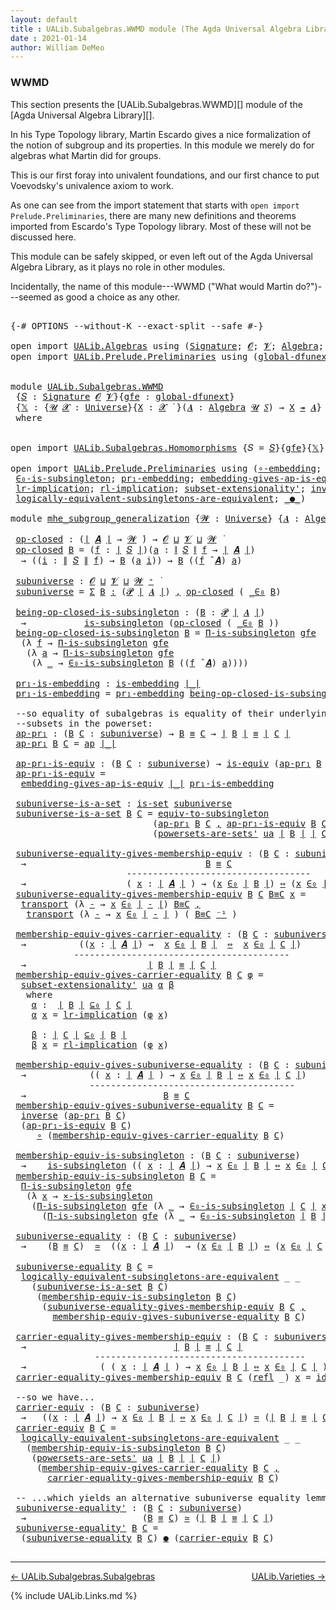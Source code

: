 ```yaml
---
layout: default
title : UALib.Subalgebras.WWMD module (The Agda Universal Algebra Library)
date : 2021-01-14
author: William DeMeo
---
```


### <a id="wwmd">WWMD</a>

This section presents the [UALib.Subalgebras.WWMD][] module of the [Agda Universal Algebra Library][].

In his Type Topology library, Martin Escardo gives a nice formalization of the notion of subgroup and its properties.  In this module we merely do for algebras what Martin did for groups.


This is our first foray into univalent foundations, and our first chance to put Voevodsky's univalence axiom to work.

As one can see from the import statement that starts with `open import Prelude.Preliminaries`, there are many new definitions and theorems imported from Escardo's Type Topology library.  Most of these will not be discussed here.

This module can be safely skipped, or even left out of the Agda Universal Algebra Library, as it plays no role in other modules.

Incidentally, the name of this module---WWMD ("What would Martin do?")---seemed as good a choice as any other.

<pre class="Agda">

<a id="1067" class="Symbol">{-#</a> <a id="1071" class="Keyword">OPTIONS</a> <a id="1079" class="Pragma">--without-K</a> <a id="1091" class="Pragma">--exact-split</a> <a id="1105" class="Pragma">--safe</a> <a id="1112" class="Symbol">#-}</a>

<a id="1117" class="Keyword">open</a> <a id="1122" class="Keyword">import</a> <a id="1129" href="UALib.Algebras.html" class="Module">UALib.Algebras</a> <a id="1144" class="Keyword">using</a> <a id="1150" class="Symbol">(</a><a id="1151" href="UALib.Algebras.Signatures.html#1324" class="Function">Signature</a><a id="1160" class="Symbol">;</a> <a id="1162" href="universes.html#613" class="Generalizable">𝓞</a><a id="1163" class="Symbol">;</a> <a id="1165" href="universes.html#617" class="Generalizable">𝓥</a><a id="1166" class="Symbol">;</a> <a id="1168" href="UALib.Algebras.Algebras.html#811" class="Function">Algebra</a><a id="1175" class="Symbol">;</a> <a id="1177" href="UALib.Algebras.Lifts.html#4364" class="Function Operator">_↠_</a><a id="1180" class="Symbol">)</a>
<a id="1182" class="Keyword">open</a> <a id="1187" class="Keyword">import</a> <a id="1194" href="UALib.Prelude.Preliminaries.html" class="Module">UALib.Prelude.Preliminaries</a> <a id="1222" class="Keyword">using</a> <a id="1228" class="Symbol">(</a><a id="1229" href="MGS-Subsingleton-Theorems.html#3468" class="Function">global-dfunext</a><a id="1243" class="Symbol">;</a> <a id="1245" href="universes.html#551" class="Postulate">Universe</a><a id="1253" class="Symbol">;</a> <a id="1255" href="universes.html#758" class="Function Operator">_̇</a><a id="1257" class="Symbol">)</a>


<a id="1261" class="Keyword">module</a> <a id="1268" href="UALib.Subalgebras.WWMD.html" class="Module">UALib.Subalgebras.WWMD</a>
 <a id="1292" class="Symbol">{</a><a id="1293" href="UALib.Subalgebras.WWMD.html#1293" class="Bound">𝑆</a> <a id="1295" class="Symbol">:</a> <a id="1297" href="UALib.Algebras.Signatures.html#1324" class="Function">Signature</a> <a id="1307" href="universes.html#613" class="Generalizable">𝓞</a> <a id="1309" href="universes.html#617" class="Generalizable">𝓥</a><a id="1310" class="Symbol">}{</a><a id="1312" href="UALib.Subalgebras.WWMD.html#1312" class="Bound">gfe</a> <a id="1316" class="Symbol">:</a> <a id="1318" href="MGS-Subsingleton-Theorems.html#3468" class="Function">global-dfunext</a><a id="1332" class="Symbol">}</a>
 <a id="1335" class="Symbol">{</a><a id="1336" href="UALib.Subalgebras.WWMD.html#1336" class="Bound">𝕏</a> <a id="1338" class="Symbol">:</a> <a id="1340" class="Symbol">{</a><a id="1341" href="UALib.Subalgebras.WWMD.html#1341" class="Bound">𝓤</a> <a id="1343" href="UALib.Subalgebras.WWMD.html#1343" class="Bound">𝓧</a> <a id="1345" class="Symbol">:</a> <a id="1347" href="universes.html#551" class="Postulate">Universe</a><a id="1355" class="Symbol">}{</a><a id="1357" href="UALib.Subalgebras.WWMD.html#1357" class="Bound">X</a> <a id="1359" class="Symbol">:</a> <a id="1361" href="UALib.Subalgebras.WWMD.html#1343" class="Bound">𝓧</a> <a id="1363" href="universes.html#758" class="Function Operator">̇</a> <a id="1365" class="Symbol">}(</a><a id="1367" href="UALib.Subalgebras.WWMD.html#1367" class="Bound">𝑨</a> <a id="1369" class="Symbol">:</a> <a id="1371" href="UALib.Algebras.Algebras.html#811" class="Function">Algebra</a> <a id="1379" href="UALib.Subalgebras.WWMD.html#1341" class="Bound">𝓤</a> <a id="1381" href="UALib.Subalgebras.WWMD.html#1293" class="Bound">𝑆</a><a id="1382" class="Symbol">)</a> <a id="1384" class="Symbol">→</a> <a id="1386" href="UALib.Subalgebras.WWMD.html#1357" class="Bound">X</a> <a id="1388" href="UALib.Algebras.Lifts.html#4364" class="Function Operator">↠</a> <a id="1390" href="UALib.Subalgebras.WWMD.html#1367" class="Bound">𝑨</a><a id="1391" class="Symbol">}</a>
 <a id="1394" class="Keyword">where</a>


<a id="1402" class="Keyword">open</a> <a id="1407" class="Keyword">import</a> <a id="1414" href="UALib.Subalgebras.Homomorphisms.html" class="Module">UALib.Subalgebras.Homomorphisms</a> <a id="1446" class="Symbol">{</a><a id="1447" class="Argument">𝑆</a> <a id="1449" class="Symbol">=</a> <a id="1451" href="UALib.Subalgebras.WWMD.html#1293" class="Bound">𝑆</a><a id="1452" class="Symbol">}{</a><a id="1454" href="UALib.Subalgebras.WWMD.html#1312" class="Bound">gfe</a><a id="1457" class="Symbol">}{</a><a id="1459" href="UALib.Subalgebras.WWMD.html#1336" class="Bound">𝕏</a><a id="1460" class="Symbol">}</a> <a id="1462" class="Keyword">public</a>

<a id="1470" class="Keyword">open</a> <a id="1475" class="Keyword">import</a> <a id="1482" href="UALib.Prelude.Preliminaries.html" class="Module">UALib.Prelude.Preliminaries</a> <a id="1510" class="Keyword">using</a> <a id="1516" class="Symbol">(</a><a id="1517" href="MGS-Embeddings.html#1742" class="Function">∘-embedding</a><a id="1528" class="Symbol">;</a> <a id="1530" href="MGS-Embeddings.html#1623" class="Function">id-is-embedding</a><a id="1545" class="Symbol">;</a> <a id="1547" href="MGS-Subsingleton-Theorems.html#2964" class="Function">Univalence</a><a id="1557" class="Symbol">;</a> <a id="1559" href="MGS-Subsingleton-Theorems.html#393" class="Function">Π-is-subsingleton</a><a id="1576" class="Symbol">;</a>
 <a id="1579" href="UALib.Prelude.Preliminaries.html#6459" class="Function">∈₀-is-subsingleton</a><a id="1597" class="Symbol">;</a> <a id="1599" href="MGS-Embeddings.html#1089" class="Function">pr₁-embedding</a><a id="1612" class="Symbol">;</a> <a id="1614" href="MGS-Embeddings.html#3808" class="Function">embedding-gives-ap-is-equiv</a><a id="1641" class="Symbol">;</a> <a id="1643" href="MGS-Solved-Exercises.html#1652" class="Function">equiv-to-subsingleton</a><a id="1664" class="Symbol">;</a> <a id="1666" href="MGS-Powerset.html#4586" class="Function">powersets-are-sets&#39;</a><a id="1685" class="Symbol">;</a>
 <a id="1688" href="MGS-MLTT.html#7133" class="Function">lr-implication</a><a id="1702" class="Symbol">;</a> <a id="1704" href="MGS-MLTT.html#7214" class="Function">rl-implication</a><a id="1718" class="Symbol">;</a> <a id="1720" href="MGS-Powerset.html#6079" class="Function">subset-extensionality&#39;</a><a id="1742" class="Symbol">;</a> <a id="1744" href="MGS-Equivalences.html#979" class="Function">inverse</a><a id="1751" class="Symbol">;</a> <a id="1753" href="MGS-Solved-Exercises.html#6381" class="Function">×-is-subsingleton</a><a id="1770" class="Symbol">;</a> <a id="1772" href="MGS-Equivalences.html#5035" class="Function Operator">_≃_</a><a id="1775" class="Symbol">;</a>
 <a id="1778" href="MGS-Solved-Exercises.html#5136" class="Function">logically-equivalent-subsingletons-are-equivalent</a><a id="1827" class="Symbol">;</a> <a id="1829" href="MGS-Equivalences.html#6164" class="Function Operator">_●_</a><a id="1832" class="Symbol">)</a>

<a id="1835" class="Keyword">module</a> <a id="mhe_subgroup_generalization"></a><a id="1842" href="UALib.Subalgebras.WWMD.html#1842" class="Module Operator">mhe_subgroup_generalization</a> <a id="1870" class="Symbol">{</a><a id="1871" href="UALib.Subalgebras.WWMD.html#1871" class="Bound">𝓦</a> <a id="1873" class="Symbol">:</a> <a id="1875" href="universes.html#551" class="Postulate">Universe</a><a id="1883" class="Symbol">}</a> <a id="1885" class="Symbol">{</a><a id="1886" href="UALib.Subalgebras.WWMD.html#1886" class="Bound">𝑨</a> <a id="1888" class="Symbol">:</a> <a id="1890" href="UALib.Algebras.Algebras.html#811" class="Function">Algebra</a> <a id="1898" href="UALib.Subalgebras.WWMD.html#1871" class="Bound">𝓦</a> <a id="1900" href="UALib.Subalgebras.WWMD.html#1293" class="Bound">𝑆</a><a id="1901" class="Symbol">}</a> <a id="1903" class="Symbol">(</a><a id="1904" href="UALib.Subalgebras.WWMD.html#1904" class="Bound">ua</a> <a id="1907" class="Symbol">:</a> <a id="1909" href="MGS-Subsingleton-Theorems.html#2964" class="Function">Univalence</a><a id="1919" class="Symbol">)</a> <a id="1921" class="Keyword">where</a>

 <a id="mhe_subgroup_generalization.op-closed"></a><a id="1929" href="UALib.Subalgebras.WWMD.html#1929" class="Function">op-closed</a> <a id="1939" class="Symbol">:</a> <a id="1941" class="Symbol">(</a><a id="1942" href="UALib.Prelude.Preliminaries.html#10288" class="Function Operator">∣</a> <a id="1944" href="UALib.Subalgebras.WWMD.html#1886" class="Bound">𝑨</a> <a id="1946" href="UALib.Prelude.Preliminaries.html#10288" class="Function Operator">∣</a> <a id="1948" class="Symbol">→</a> <a id="1950" href="UALib.Subalgebras.WWMD.html#1871" class="Bound">𝓦</a> <a id="1952" href="universes.html#758" class="Function Operator">̇</a><a id="1953" class="Symbol">)</a> <a id="1955" class="Symbol">→</a> <a id="1957" href="UALib.Subalgebras.WWMD.html#1307" class="Bound">𝓞</a> <a id="1959" href="Agda.Primitive.html#636" class="Function Operator">⊔</a> <a id="1961" href="UALib.Subalgebras.WWMD.html#1309" class="Bound">𝓥</a> <a id="1963" href="Agda.Primitive.html#636" class="Function Operator">⊔</a> <a id="1965" href="UALib.Subalgebras.WWMD.html#1871" class="Bound">𝓦</a> <a id="1967" href="universes.html#758" class="Function Operator">̇</a>
 <a id="1970" href="UALib.Subalgebras.WWMD.html#1929" class="Function">op-closed</a> <a id="1980" href="UALib.Subalgebras.WWMD.html#1980" class="Bound">B</a> <a id="1982" class="Symbol">=</a> <a id="1984" class="Symbol">(</a><a id="1985" href="UALib.Subalgebras.WWMD.html#1985" class="Bound">f</a> <a id="1987" class="Symbol">:</a> <a id="1989" href="UALib.Prelude.Preliminaries.html#10288" class="Function Operator">∣</a> <a id="1991" href="UALib.Subalgebras.WWMD.html#1293" class="Bound">𝑆</a> <a id="1993" href="UALib.Prelude.Preliminaries.html#10288" class="Function Operator">∣</a><a id="1994" class="Symbol">)(</a><a id="1996" href="UALib.Subalgebras.WWMD.html#1996" class="Bound">a</a> <a id="1998" class="Symbol">:</a> <a id="2000" href="UALib.Prelude.Preliminaries.html#10366" class="Function Operator">∥</a> <a id="2002" href="UALib.Subalgebras.WWMD.html#1293" class="Bound">𝑆</a> <a id="2004" href="UALib.Prelude.Preliminaries.html#10366" class="Function Operator">∥</a> <a id="2006" href="UALib.Subalgebras.WWMD.html#1985" class="Bound">f</a> <a id="2008" class="Symbol">→</a> <a id="2010" href="UALib.Prelude.Preliminaries.html#10288" class="Function Operator">∣</a> <a id="2012" href="UALib.Subalgebras.WWMD.html#1886" class="Bound">𝑨</a> <a id="2014" href="UALib.Prelude.Preliminaries.html#10288" class="Function Operator">∣</a><a id="2015" class="Symbol">)</a>
  <a id="2019" class="Symbol">→</a> <a id="2021" class="Symbol">((</a><a id="2023" href="UALib.Subalgebras.WWMD.html#2023" class="Bound">i</a> <a id="2025" class="Symbol">:</a> <a id="2027" href="UALib.Prelude.Preliminaries.html#10366" class="Function Operator">∥</a> <a id="2029" href="UALib.Subalgebras.WWMD.html#1293" class="Bound">𝑆</a> <a id="2031" href="UALib.Prelude.Preliminaries.html#10366" class="Function Operator">∥</a> <a id="2033" href="UALib.Subalgebras.WWMD.html#1985" class="Bound">f</a><a id="2034" class="Symbol">)</a> <a id="2036" class="Symbol">→</a> <a id="2038" href="UALib.Subalgebras.WWMD.html#1980" class="Bound">B</a> <a id="2040" class="Symbol">(</a><a id="2041" href="UALib.Subalgebras.WWMD.html#1996" class="Bound">a</a> <a id="2043" href="UALib.Subalgebras.WWMD.html#2023" class="Bound">i</a><a id="2044" class="Symbol">))</a> <a id="2047" class="Symbol">→</a> <a id="2049" href="UALib.Subalgebras.WWMD.html#1980" class="Bound">B</a> <a id="2051" class="Symbol">((</a><a id="2053" href="UALib.Subalgebras.WWMD.html#1985" class="Bound">f</a> <a id="2055" href="UALib.Algebras.Algebras.html#3426" class="Function Operator">̂</a> <a id="2057" href="UALib.Subalgebras.WWMD.html#1886" class="Bound">𝑨</a><a id="2058" class="Symbol">)</a> <a id="2060" href="UALib.Subalgebras.WWMD.html#1996" class="Bound">a</a><a id="2061" class="Symbol">)</a>

 <a id="mhe_subgroup_generalization.subuniverse"></a><a id="2065" href="UALib.Subalgebras.WWMD.html#2065" class="Function">subuniverse</a> <a id="2077" class="Symbol">:</a> <a id="2079" href="UALib.Subalgebras.WWMD.html#1307" class="Bound">𝓞</a> <a id="2081" href="Agda.Primitive.html#636" class="Function Operator">⊔</a> <a id="2083" href="UALib.Subalgebras.WWMD.html#1309" class="Bound">𝓥</a> <a id="2085" href="Agda.Primitive.html#636" class="Function Operator">⊔</a> <a id="2087" href="UALib.Subalgebras.WWMD.html#1871" class="Bound">𝓦</a> <a id="2089" href="universes.html#527" class="Function Operator">⁺</a> <a id="2091" href="universes.html#758" class="Function Operator">̇</a>
 <a id="2094" href="UALib.Subalgebras.WWMD.html#2065" class="Function">subuniverse</a> <a id="2106" class="Symbol">=</a> <a id="2108" href="MGS-MLTT.html#3074" class="Function">Σ</a> <a id="2110" href="UALib.Subalgebras.WWMD.html#2110" class="Bound">B</a> <a id="2112" href="MGS-MLTT.html#3074" class="Function">꞉</a> <a id="2114" class="Symbol">(</a><a id="2115" href="MGS-Powerset.html#4551" class="Function">𝓟</a> <a id="2117" href="UALib.Prelude.Preliminaries.html#10288" class="Function Operator">∣</a> <a id="2119" href="UALib.Subalgebras.WWMD.html#1886" class="Bound">𝑨</a> <a id="2121" href="UALib.Prelude.Preliminaries.html#10288" class="Function Operator">∣</a><a id="2122" class="Symbol">)</a> <a id="2124" href="MGS-MLTT.html#3074" class="Function">,</a> <a id="2126" href="UALib.Subalgebras.WWMD.html#1929" class="Function">op-closed</a> <a id="2136" class="Symbol">(</a> <a id="2138" href="UALib.Prelude.Preliminaries.html#6419" class="Function Operator">_∈₀</a> <a id="2142" href="UALib.Subalgebras.WWMD.html#2110" class="Bound">B</a><a id="2143" class="Symbol">)</a>

 <a id="mhe_subgroup_generalization.being-op-closed-is-subsingleton"></a><a id="2147" href="UALib.Subalgebras.WWMD.html#2147" class="Function">being-op-closed-is-subsingleton</a> <a id="2179" class="Symbol">:</a> <a id="2181" class="Symbol">(</a><a id="2182" href="UALib.Subalgebras.WWMD.html#2182" class="Bound">B</a> <a id="2184" class="Symbol">:</a> <a id="2186" href="MGS-Powerset.html#4551" class="Function">𝓟</a> <a id="2188" href="UALib.Prelude.Preliminaries.html#10288" class="Function Operator">∣</a> <a id="2190" href="UALib.Subalgebras.WWMD.html#1886" class="Bound">𝑨</a> <a id="2192" href="UALib.Prelude.Preliminaries.html#10288" class="Function Operator">∣</a><a id="2193" class="Symbol">)</a>
  <a id="2197" class="Symbol">→</a>           <a id="2209" href="MGS-Basic-UF.html#743" class="Function">is-subsingleton</a> <a id="2225" class="Symbol">(</a><a id="2226" href="UALib.Subalgebras.WWMD.html#1929" class="Function">op-closed</a> <a id="2236" class="Symbol">(</a> <a id="2238" href="UALib.Prelude.Preliminaries.html#6419" class="Function Operator">_∈₀</a> <a id="2242" href="UALib.Subalgebras.WWMD.html#2182" class="Bound">B</a> <a id="2244" class="Symbol">))</a>
 <a id="2248" href="UALib.Subalgebras.WWMD.html#2147" class="Function">being-op-closed-is-subsingleton</a> <a id="2280" href="UALib.Subalgebras.WWMD.html#2280" class="Bound">B</a> <a id="2282" class="Symbol">=</a> <a id="2284" href="MGS-Subsingleton-Theorems.html#393" class="Function">Π-is-subsingleton</a> <a id="2302" href="UALib.Subalgebras.WWMD.html#1312" class="Bound">gfe</a>
  <a id="2308" class="Symbol">(λ</a> <a id="2311" href="UALib.Subalgebras.WWMD.html#2311" class="Bound">f</a> <a id="2313" class="Symbol">→</a> <a id="2315" href="MGS-Subsingleton-Theorems.html#393" class="Function">Π-is-subsingleton</a> <a id="2333" href="UALib.Subalgebras.WWMD.html#1312" class="Bound">gfe</a>
   <a id="2340" class="Symbol">(λ</a> <a id="2343" href="UALib.Subalgebras.WWMD.html#2343" class="Bound">a</a> <a id="2345" class="Symbol">→</a> <a id="2347" href="MGS-Subsingleton-Theorems.html#393" class="Function">Π-is-subsingleton</a> <a id="2365" href="UALib.Subalgebras.WWMD.html#1312" class="Bound">gfe</a>
    <a id="2373" class="Symbol">(λ</a> <a id="2376" href="UALib.Subalgebras.WWMD.html#2376" class="Bound">_</a> <a id="2378" class="Symbol">→</a> <a id="2380" href="UALib.Prelude.Preliminaries.html#6459" class="Function">∈₀-is-subsingleton</a> <a id="2399" href="UALib.Subalgebras.WWMD.html#2280" class="Bound">B</a> <a id="2401" class="Symbol">((</a><a id="2403" href="UALib.Subalgebras.WWMD.html#2311" class="Bound">f</a> <a id="2405" href="UALib.Algebras.Algebras.html#3426" class="Function Operator">̂</a> <a id="2407" href="UALib.Subalgebras.WWMD.html#1886" class="Bound">𝑨</a><a id="2408" class="Symbol">)</a> <a id="2410" href="UALib.Subalgebras.WWMD.html#2343" class="Bound">a</a><a id="2411" class="Symbol">))))</a>

 <a id="mhe_subgroup_generalization.pr₁-is-embedding"></a><a id="2418" href="UALib.Subalgebras.WWMD.html#2418" class="Function">pr₁-is-embedding</a> <a id="2435" class="Symbol">:</a> <a id="2437" href="MGS-Embeddings.html#384" class="Function">is-embedding</a> <a id="2450" href="UALib.Prelude.Preliminaries.html#10288" class="Function Operator">∣_∣</a>
 <a id="2455" href="UALib.Subalgebras.WWMD.html#2418" class="Function">pr₁-is-embedding</a> <a id="2472" class="Symbol">=</a> <a id="2474" href="MGS-Embeddings.html#1089" class="Function">pr₁-embedding</a> <a id="2488" href="UALib.Subalgebras.WWMD.html#2147" class="Function">being-op-closed-is-subsingleton</a>

 <a id="2522" class="Comment">--so equality of subalgebras is equality of their underlying</a>
 <a id="2584" class="Comment">--subsets in the powerset:</a>
 <a id="mhe_subgroup_generalization.ap-pr₁"></a><a id="2612" href="UALib.Subalgebras.WWMD.html#2612" class="Function">ap-pr₁</a> <a id="2619" class="Symbol">:</a> <a id="2621" class="Symbol">(</a><a id="2622" href="UALib.Subalgebras.WWMD.html#2622" class="Bound">B</a> <a id="2624" href="UALib.Subalgebras.WWMD.html#2624" class="Bound">C</a> <a id="2626" class="Symbol">:</a> <a id="2628" href="UALib.Subalgebras.WWMD.html#2065" class="Function">subuniverse</a><a id="2639" class="Symbol">)</a> <a id="2641" class="Symbol">→</a> <a id="2643" href="UALib.Subalgebras.WWMD.html#2622" class="Bound">B</a> <a id="2645" href="UALib.Prelude.Preliminaries.html#5705" class="Datatype Operator">≡</a> <a id="2647" href="UALib.Subalgebras.WWMD.html#2624" class="Bound">C</a> <a id="2649" class="Symbol">→</a> <a id="2651" href="UALib.Prelude.Preliminaries.html#10288" class="Function Operator">∣</a> <a id="2653" href="UALib.Subalgebras.WWMD.html#2622" class="Bound">B</a> <a id="2655" href="UALib.Prelude.Preliminaries.html#10288" class="Function Operator">∣</a> <a id="2657" href="UALib.Prelude.Preliminaries.html#5705" class="Datatype Operator">≡</a> <a id="2659" href="UALib.Prelude.Preliminaries.html#10288" class="Function Operator">∣</a> <a id="2661" href="UALib.Subalgebras.WWMD.html#2624" class="Bound">C</a> <a id="2663" href="UALib.Prelude.Preliminaries.html#10288" class="Function Operator">∣</a>
 <a id="2666" href="UALib.Subalgebras.WWMD.html#2612" class="Function">ap-pr₁</a> <a id="2673" href="UALib.Subalgebras.WWMD.html#2673" class="Bound">B</a> <a id="2675" href="UALib.Subalgebras.WWMD.html#2675" class="Bound">C</a> <a id="2677" class="Symbol">=</a> <a id="2679" href="MGS-MLTT.html#6613" class="Function">ap</a> <a id="2682" href="UALib.Prelude.Preliminaries.html#10288" class="Function Operator">∣_∣</a>

 <a id="mhe_subgroup_generalization.ap-pr₁-is-equiv"></a><a id="2688" href="UALib.Subalgebras.WWMD.html#2688" class="Function">ap-pr₁-is-equiv</a> <a id="2704" class="Symbol">:</a> <a id="2706" class="Symbol">(</a><a id="2707" href="UALib.Subalgebras.WWMD.html#2707" class="Bound">B</a> <a id="2709" href="UALib.Subalgebras.WWMD.html#2709" class="Bound">C</a> <a id="2711" class="Symbol">:</a> <a id="2713" href="UALib.Subalgebras.WWMD.html#2065" class="Function">subuniverse</a><a id="2724" class="Symbol">)</a> <a id="2726" class="Symbol">→</a> <a id="2728" href="MGS-Equivalences.html#868" class="Function">is-equiv</a> <a id="2737" class="Symbol">(</a><a id="2738" href="UALib.Subalgebras.WWMD.html#2612" class="Function">ap-pr₁</a> <a id="2745" href="UALib.Subalgebras.WWMD.html#2707" class="Bound">B</a> <a id="2747" href="UALib.Subalgebras.WWMD.html#2709" class="Bound">C</a><a id="2748" class="Symbol">)</a>
 <a id="2751" href="UALib.Subalgebras.WWMD.html#2688" class="Function">ap-pr₁-is-equiv</a> <a id="2767" class="Symbol">=</a>
  <a id="2771" href="MGS-Embeddings.html#3808" class="Function">embedding-gives-ap-is-equiv</a> <a id="2799" href="UALib.Prelude.Preliminaries.html#10288" class="Function Operator">∣_∣</a> <a id="2803" href="UALib.Subalgebras.WWMD.html#2418" class="Function">pr₁-is-embedding</a>

 <a id="mhe_subgroup_generalization.subuniverse-is-a-set"></a><a id="2822" href="UALib.Subalgebras.WWMD.html#2822" class="Function">subuniverse-is-a-set</a> <a id="2843" class="Symbol">:</a> <a id="2845" href="MGS-Basic-UF.html#1929" class="Function">is-set</a> <a id="2852" href="UALib.Subalgebras.WWMD.html#2065" class="Function">subuniverse</a>
 <a id="2865" href="UALib.Subalgebras.WWMD.html#2822" class="Function">subuniverse-is-a-set</a> <a id="2886" href="UALib.Subalgebras.WWMD.html#2886" class="Bound">B</a> <a id="2888" href="UALib.Subalgebras.WWMD.html#2888" class="Bound">C</a> <a id="2890" class="Symbol">=</a> <a id="2892" href="MGS-Solved-Exercises.html#1652" class="Function">equiv-to-subsingleton</a>
                           <a id="2941" class="Symbol">(</a><a id="2942" href="UALib.Subalgebras.WWMD.html#2612" class="Function">ap-pr₁</a> <a id="2949" href="UALib.Subalgebras.WWMD.html#2886" class="Bound">B</a> <a id="2951" href="UALib.Subalgebras.WWMD.html#2888" class="Bound">C</a> <a id="2953" href="UALib.Prelude.Preliminaries.html#5814" class="InductiveConstructor Operator">,</a> <a id="2955" href="UALib.Subalgebras.WWMD.html#2688" class="Function">ap-pr₁-is-equiv</a> <a id="2971" href="UALib.Subalgebras.WWMD.html#2886" class="Bound">B</a> <a id="2973" href="UALib.Subalgebras.WWMD.html#2888" class="Bound">C</a><a id="2974" class="Symbol">)</a>
                           <a id="3003" class="Symbol">(</a><a id="3004" href="MGS-Powerset.html#4586" class="Function">powersets-are-sets&#39;</a> <a id="3024" href="UALib.Subalgebras.WWMD.html#1904" class="Bound">ua</a> <a id="3027" href="UALib.Prelude.Preliminaries.html#10288" class="Function Operator">∣</a> <a id="3029" href="UALib.Subalgebras.WWMD.html#2886" class="Bound">B</a> <a id="3031" href="UALib.Prelude.Preliminaries.html#10288" class="Function Operator">∣</a> <a id="3033" href="UALib.Prelude.Preliminaries.html#10288" class="Function Operator">∣</a> <a id="3035" href="UALib.Subalgebras.WWMD.html#2888" class="Bound">C</a> <a id="3037" href="UALib.Prelude.Preliminaries.html#10288" class="Function Operator">∣</a><a id="3038" class="Symbol">)</a>

 <a id="mhe_subgroup_generalization.subuniverse-equality-gives-membership-equiv"></a><a id="3042" href="UALib.Subalgebras.WWMD.html#3042" class="Function">subuniverse-equality-gives-membership-equiv</a> <a id="3086" class="Symbol">:</a> <a id="3088" class="Symbol">(</a><a id="3089" href="UALib.Subalgebras.WWMD.html#3089" class="Bound">B</a> <a id="3091" href="UALib.Subalgebras.WWMD.html#3091" class="Bound">C</a> <a id="3093" class="Symbol">:</a> <a id="3095" href="UALib.Subalgebras.WWMD.html#2065" class="Function">subuniverse</a><a id="3106" class="Symbol">)</a>
  <a id="3110" class="Symbol">→</a>                                  <a id="3145" href="UALib.Subalgebras.WWMD.html#3089" class="Bound">B</a> <a id="3147" href="UALib.Prelude.Preliminaries.html#5705" class="Datatype Operator">≡</a> <a id="3149" href="UALib.Subalgebras.WWMD.html#3091" class="Bound">C</a>
                      <a id="3173" class="Comment">-----------------------------------</a>
  <a id="3211" class="Symbol">→</a>                   <a id="3231" class="Symbol">(</a> <a id="3233" href="UALib.Subalgebras.WWMD.html#3233" class="Bound">x</a> <a id="3235" class="Symbol">:</a> <a id="3237" href="UALib.Prelude.Preliminaries.html#10288" class="Function Operator">∣</a> <a id="3239" href="UALib.Subalgebras.WWMD.html#1886" class="Bound">𝑨</a> <a id="3241" href="UALib.Prelude.Preliminaries.html#10288" class="Function Operator">∣</a> <a id="3243" class="Symbol">)</a> <a id="3245" class="Symbol">→</a> <a id="3247" class="Symbol">(</a><a id="3248" href="UALib.Subalgebras.WWMD.html#3233" class="Bound">x</a> <a id="3250" href="UALib.Prelude.Preliminaries.html#6419" class="Function Operator">∈₀</a> <a id="3253" href="UALib.Prelude.Preliminaries.html#10288" class="Function Operator">∣</a> <a id="3255" href="UALib.Subalgebras.WWMD.html#3089" class="Bound">B</a> <a id="3257" href="UALib.Prelude.Preliminaries.html#10288" class="Function Operator">∣</a><a id="3258" class="Symbol">)</a> <a id="3260" href="MGS-MLTT.html#7080" class="Function Operator">⇔</a> <a id="3262" class="Symbol">(</a><a id="3263" href="UALib.Subalgebras.WWMD.html#3233" class="Bound">x</a> <a id="3265" href="UALib.Prelude.Preliminaries.html#6419" class="Function Operator">∈₀</a> <a id="3268" href="UALib.Prelude.Preliminaries.html#10288" class="Function Operator">∣</a> <a id="3270" href="UALib.Subalgebras.WWMD.html#3091" class="Bound">C</a> <a id="3272" href="UALib.Prelude.Preliminaries.html#10288" class="Function Operator">∣</a><a id="3273" class="Symbol">)</a>
 <a id="3276" href="UALib.Subalgebras.WWMD.html#3042" class="Function">subuniverse-equality-gives-membership-equiv</a> <a id="3320" href="UALib.Subalgebras.WWMD.html#3320" class="Bound">B</a> <a id="3322" href="UALib.Subalgebras.WWMD.html#3322" class="Bound">C</a> <a id="3324" href="UALib.Subalgebras.WWMD.html#3324" class="Bound">B≡C</a> <a id="3328" href="UALib.Subalgebras.WWMD.html#3328" class="Bound">x</a> <a id="3330" class="Symbol">=</a>
  <a id="3334" href="MGS-MLTT.html#4946" class="Function">transport</a> <a id="3344" class="Symbol">(λ</a> <a id="3347" href="UALib.Subalgebras.WWMD.html#3347" class="Bound">-</a> <a id="3349" class="Symbol">→</a> <a id="3351" href="UALib.Subalgebras.WWMD.html#3328" class="Bound">x</a> <a id="3353" href="UALib.Prelude.Preliminaries.html#6419" class="Function Operator">∈₀</a> <a id="3356" href="UALib.Prelude.Preliminaries.html#10288" class="Function Operator">∣</a> <a id="3358" href="UALib.Subalgebras.WWMD.html#3347" class="Bound">-</a> <a id="3360" href="UALib.Prelude.Preliminaries.html#10288" class="Function Operator">∣</a><a id="3361" class="Symbol">)</a> <a id="3363" href="UALib.Subalgebras.WWMD.html#3324" class="Bound">B≡C</a> <a id="3367" href="UALib.Prelude.Preliminaries.html#5814" class="InductiveConstructor Operator">,</a>
   <a id="3372" href="MGS-MLTT.html#4946" class="Function">transport</a> <a id="3382" class="Symbol">(λ</a> <a id="3385" href="UALib.Subalgebras.WWMD.html#3385" class="Bound">-</a> <a id="3387" class="Symbol">→</a> <a id="3389" href="UALib.Subalgebras.WWMD.html#3328" class="Bound">x</a> <a id="3391" href="UALib.Prelude.Preliminaries.html#6419" class="Function Operator">∈₀</a> <a id="3394" href="UALib.Prelude.Preliminaries.html#10288" class="Function Operator">∣</a> <a id="3396" href="UALib.Subalgebras.WWMD.html#3385" class="Bound">-</a> <a id="3398" href="UALib.Prelude.Preliminaries.html#10288" class="Function Operator">∣</a> <a id="3400" class="Symbol">)</a> <a id="3402" class="Symbol">(</a> <a id="3404" href="UALib.Subalgebras.WWMD.html#3324" class="Bound">B≡C</a> <a id="3408" href="MGS-MLTT.html#6125" class="Function Operator">⁻¹</a> <a id="3411" class="Symbol">)</a>

 <a id="mhe_subgroup_generalization.membership-equiv-gives-carrier-equality"></a><a id="3415" href="UALib.Subalgebras.WWMD.html#3415" class="Function">membership-equiv-gives-carrier-equality</a> <a id="3455" class="Symbol">:</a> <a id="3457" class="Symbol">(</a><a id="3458" href="UALib.Subalgebras.WWMD.html#3458" class="Bound">B</a> <a id="3460" href="UALib.Subalgebras.WWMD.html#3460" class="Bound">C</a> <a id="3462" class="Symbol">:</a> <a id="3464" href="UALib.Subalgebras.WWMD.html#2065" class="Function">subuniverse</a><a id="3475" class="Symbol">)</a>
  <a id="3479" class="Symbol">→</a>          <a id="3490" class="Symbol">((</a><a id="3492" href="UALib.Subalgebras.WWMD.html#3492" class="Bound">x</a> <a id="3494" class="Symbol">:</a> <a id="3496" href="UALib.Prelude.Preliminaries.html#10288" class="Function Operator">∣</a> <a id="3498" href="UALib.Subalgebras.WWMD.html#1886" class="Bound">𝑨</a> <a id="3500" href="UALib.Prelude.Preliminaries.html#10288" class="Function Operator">∣</a><a id="3501" class="Symbol">)</a> <a id="3503" class="Symbol">→</a>  <a id="3506" href="UALib.Subalgebras.WWMD.html#3492" class="Bound">x</a> <a id="3508" href="UALib.Prelude.Preliminaries.html#6419" class="Function Operator">∈₀</a> <a id="3511" href="UALib.Prelude.Preliminaries.html#10288" class="Function Operator">∣</a> <a id="3513" href="UALib.Subalgebras.WWMD.html#3458" class="Bound">B</a> <a id="3515" href="UALib.Prelude.Preliminaries.html#10288" class="Function Operator">∣</a>  <a id="3518" href="MGS-MLTT.html#7080" class="Function Operator">⇔</a>  <a id="3521" href="UALib.Subalgebras.WWMD.html#3492" class="Bound">x</a> <a id="3523" href="UALib.Prelude.Preliminaries.html#6419" class="Function Operator">∈₀</a> <a id="3526" href="UALib.Prelude.Preliminaries.html#10288" class="Function Operator">∣</a> <a id="3528" href="UALib.Subalgebras.WWMD.html#3460" class="Bound">C</a> <a id="3530" href="UALib.Prelude.Preliminaries.html#10288" class="Function Operator">∣</a><a id="3531" class="Symbol">)</a>
            <a id="3545" class="Comment">-----------------------------------------</a>
  <a id="3589" class="Symbol">→</a>                       <a id="3613" href="UALib.Prelude.Preliminaries.html#10288" class="Function Operator">∣</a> <a id="3615" href="UALib.Subalgebras.WWMD.html#3458" class="Bound">B</a> <a id="3617" href="UALib.Prelude.Preliminaries.html#10288" class="Function Operator">∣</a> <a id="3619" href="UALib.Prelude.Preliminaries.html#5705" class="Datatype Operator">≡</a> <a id="3621" href="UALib.Prelude.Preliminaries.html#10288" class="Function Operator">∣</a> <a id="3623" href="UALib.Subalgebras.WWMD.html#3460" class="Bound">C</a> <a id="3625" href="UALib.Prelude.Preliminaries.html#10288" class="Function Operator">∣</a>
 <a id="3628" href="UALib.Subalgebras.WWMD.html#3415" class="Function">membership-equiv-gives-carrier-equality</a> <a id="3668" href="UALib.Subalgebras.WWMD.html#3668" class="Bound">B</a> <a id="3670" href="UALib.Subalgebras.WWMD.html#3670" class="Bound">C</a> <a id="3672" href="UALib.Subalgebras.WWMD.html#3672" class="Bound">φ</a> <a id="3674" class="Symbol">=</a>
  <a id="3678" href="MGS-Powerset.html#6079" class="Function">subset-extensionality&#39;</a> <a id="3701" href="UALib.Subalgebras.WWMD.html#1904" class="Bound">ua</a> <a id="3704" href="UALib.Subalgebras.WWMD.html#3721" class="Function">α</a> <a id="3706" href="UALib.Subalgebras.WWMD.html#3777" class="Function">β</a>
   <a id="3711" class="Keyword">where</a>
    <a id="3721" href="UALib.Subalgebras.WWMD.html#3721" class="Function">α</a> <a id="3723" class="Symbol">:</a>  <a id="3726" href="UALib.Prelude.Preliminaries.html#10288" class="Function Operator">∣</a> <a id="3728" href="UALib.Subalgebras.WWMD.html#3668" class="Bound">B</a> <a id="3730" href="UALib.Prelude.Preliminaries.html#10288" class="Function Operator">∣</a> <a id="3732" href="UALib.Prelude.Preliminaries.html#6432" class="Function Operator">⊆₀</a> <a id="3735" href="UALib.Prelude.Preliminaries.html#10288" class="Function Operator">∣</a> <a id="3737" href="UALib.Subalgebras.WWMD.html#3670" class="Bound">C</a> <a id="3739" href="UALib.Prelude.Preliminaries.html#10288" class="Function Operator">∣</a>
    <a id="3745" href="UALib.Subalgebras.WWMD.html#3721" class="Function">α</a> <a id="3747" href="UALib.Subalgebras.WWMD.html#3747" class="Bound">x</a> <a id="3749" class="Symbol">=</a> <a id="3751" href="MGS-MLTT.html#7133" class="Function">lr-implication</a> <a id="3766" class="Symbol">(</a><a id="3767" href="UALib.Subalgebras.WWMD.html#3672" class="Bound">φ</a> <a id="3769" href="UALib.Subalgebras.WWMD.html#3747" class="Bound">x</a><a id="3770" class="Symbol">)</a>

    <a id="3777" href="UALib.Subalgebras.WWMD.html#3777" class="Function">β</a> <a id="3779" class="Symbol">:</a> <a id="3781" href="UALib.Prelude.Preliminaries.html#10288" class="Function Operator">∣</a> <a id="3783" href="UALib.Subalgebras.WWMD.html#3670" class="Bound">C</a> <a id="3785" href="UALib.Prelude.Preliminaries.html#10288" class="Function Operator">∣</a> <a id="3787" href="UALib.Prelude.Preliminaries.html#6432" class="Function Operator">⊆₀</a> <a id="3790" href="UALib.Prelude.Preliminaries.html#10288" class="Function Operator">∣</a> <a id="3792" href="UALib.Subalgebras.WWMD.html#3668" class="Bound">B</a> <a id="3794" href="UALib.Prelude.Preliminaries.html#10288" class="Function Operator">∣</a>
    <a id="3800" href="UALib.Subalgebras.WWMD.html#3777" class="Function">β</a> <a id="3802" href="UALib.Subalgebras.WWMD.html#3802" class="Bound">x</a> <a id="3804" class="Symbol">=</a> <a id="3806" href="MGS-MLTT.html#7214" class="Function">rl-implication</a> <a id="3821" class="Symbol">(</a><a id="3822" href="UALib.Subalgebras.WWMD.html#3672" class="Bound">φ</a> <a id="3824" href="UALib.Subalgebras.WWMD.html#3802" class="Bound">x</a><a id="3825" class="Symbol">)</a>

 <a id="mhe_subgroup_generalization.membership-equiv-gives-subuniverse-equality"></a><a id="3829" href="UALib.Subalgebras.WWMD.html#3829" class="Function">membership-equiv-gives-subuniverse-equality</a> <a id="3873" class="Symbol">:</a> <a id="3875" class="Symbol">(</a><a id="3876" href="UALib.Subalgebras.WWMD.html#3876" class="Bound">B</a> <a id="3878" href="UALib.Subalgebras.WWMD.html#3878" class="Bound">C</a> <a id="3880" class="Symbol">:</a> <a id="3882" href="UALib.Subalgebras.WWMD.html#2065" class="Function">subuniverse</a><a id="3893" class="Symbol">)</a>
  <a id="3897" class="Symbol">→</a>            <a id="3910" class="Symbol">((</a> <a id="3913" href="UALib.Subalgebras.WWMD.html#3913" class="Bound">x</a> <a id="3915" class="Symbol">:</a> <a id="3917" href="UALib.Prelude.Preliminaries.html#10288" class="Function Operator">∣</a> <a id="3919" href="UALib.Subalgebras.WWMD.html#1886" class="Bound">𝑨</a> <a id="3921" href="UALib.Prelude.Preliminaries.html#10288" class="Function Operator">∣</a> <a id="3923" class="Symbol">)</a> <a id="3925" class="Symbol">→</a> <a id="3927" href="UALib.Subalgebras.WWMD.html#3913" class="Bound">x</a> <a id="3929" href="UALib.Prelude.Preliminaries.html#6419" class="Function Operator">∈₀</a> <a id="3932" href="UALib.Prelude.Preliminaries.html#10288" class="Function Operator">∣</a> <a id="3934" href="UALib.Subalgebras.WWMD.html#3876" class="Bound">B</a> <a id="3936" href="UALib.Prelude.Preliminaries.html#10288" class="Function Operator">∣</a> <a id="3938" href="MGS-MLTT.html#7080" class="Function Operator">⇔</a> <a id="3940" href="UALib.Subalgebras.WWMD.html#3913" class="Bound">x</a> <a id="3942" href="UALib.Prelude.Preliminaries.html#6419" class="Function Operator">∈₀</a> <a id="3945" href="UALib.Prelude.Preliminaries.html#10288" class="Function Operator">∣</a> <a id="3947" href="UALib.Subalgebras.WWMD.html#3878" class="Bound">C</a> <a id="3949" href="UALib.Prelude.Preliminaries.html#10288" class="Function Operator">∣</a><a id="3950" class="Symbol">)</a>
               <a id="3967" class="Comment">---------------------------------------</a>
  <a id="4009" class="Symbol">→</a>                          <a id="4036" href="UALib.Subalgebras.WWMD.html#3876" class="Bound">B</a> <a id="4038" href="UALib.Prelude.Preliminaries.html#5705" class="Datatype Operator">≡</a> <a id="4040" href="UALib.Subalgebras.WWMD.html#3878" class="Bound">C</a>
 <a id="4043" href="UALib.Subalgebras.WWMD.html#3829" class="Function">membership-equiv-gives-subuniverse-equality</a> <a id="4087" href="UALib.Subalgebras.WWMD.html#4087" class="Bound">B</a> <a id="4089" href="UALib.Subalgebras.WWMD.html#4089" class="Bound">C</a> <a id="4091" class="Symbol">=</a>
  <a id="4095" href="MGS-Equivalences.html#979" class="Function">inverse</a> <a id="4103" class="Symbol">(</a><a id="4104" href="UALib.Subalgebras.WWMD.html#2612" class="Function">ap-pr₁</a> <a id="4111" href="UALib.Subalgebras.WWMD.html#4087" class="Bound">B</a> <a id="4113" href="UALib.Subalgebras.WWMD.html#4089" class="Bound">C</a><a id="4114" class="Symbol">)</a>
  <a id="4118" class="Symbol">(</a><a id="4119" href="UALib.Subalgebras.WWMD.html#2688" class="Function">ap-pr₁-is-equiv</a> <a id="4135" href="UALib.Subalgebras.WWMD.html#4087" class="Bound">B</a> <a id="4137" href="UALib.Subalgebras.WWMD.html#4089" class="Bound">C</a><a id="4138" class="Symbol">)</a>
     <a id="4145" href="MGS-MLTT.html#3813" class="Function Operator">∘</a> <a id="4147" class="Symbol">(</a><a id="4148" href="UALib.Subalgebras.WWMD.html#3415" class="Function">membership-equiv-gives-carrier-equality</a> <a id="4188" href="UALib.Subalgebras.WWMD.html#4087" class="Bound">B</a> <a id="4190" href="UALib.Subalgebras.WWMD.html#4089" class="Bound">C</a><a id="4191" class="Symbol">)</a>

 <a id="mhe_subgroup_generalization.membership-equiv-is-subsingleton"></a><a id="4195" href="UALib.Subalgebras.WWMD.html#4195" class="Function">membership-equiv-is-subsingleton</a> <a id="4228" class="Symbol">:</a> <a id="4230" class="Symbol">(</a><a id="4231" href="UALib.Subalgebras.WWMD.html#4231" class="Bound">B</a> <a id="4233" href="UALib.Subalgebras.WWMD.html#4233" class="Bound">C</a> <a id="4235" class="Symbol">:</a> <a id="4237" href="UALib.Subalgebras.WWMD.html#2065" class="Function">subuniverse</a><a id="4248" class="Symbol">)</a>
  <a id="4252" class="Symbol">→</a>    <a id="4257" href="MGS-Basic-UF.html#743" class="Function">is-subsingleton</a> <a id="4273" class="Symbol">((</a> <a id="4276" href="UALib.Subalgebras.WWMD.html#4276" class="Bound">x</a> <a id="4278" class="Symbol">:</a> <a id="4280" href="UALib.Prelude.Preliminaries.html#10288" class="Function Operator">∣</a> <a id="4282" href="UALib.Subalgebras.WWMD.html#1886" class="Bound">𝑨</a> <a id="4284" href="UALib.Prelude.Preliminaries.html#10288" class="Function Operator">∣</a><a id="4285" class="Symbol">)</a> <a id="4287" class="Symbol">→</a> <a id="4289" href="UALib.Subalgebras.WWMD.html#4276" class="Bound">x</a> <a id="4291" href="UALib.Prelude.Preliminaries.html#6419" class="Function Operator">∈₀</a> <a id="4294" href="UALib.Prelude.Preliminaries.html#10288" class="Function Operator">∣</a> <a id="4296" href="UALib.Subalgebras.WWMD.html#4231" class="Bound">B</a> <a id="4298" href="UALib.Prelude.Preliminaries.html#10288" class="Function Operator">∣</a> <a id="4300" href="MGS-MLTT.html#7080" class="Function Operator">⇔</a> <a id="4302" href="UALib.Subalgebras.WWMD.html#4276" class="Bound">x</a> <a id="4304" href="UALib.Prelude.Preliminaries.html#6419" class="Function Operator">∈₀</a> <a id="4307" href="UALib.Prelude.Preliminaries.html#10288" class="Function Operator">∣</a> <a id="4309" href="UALib.Subalgebras.WWMD.html#4233" class="Bound">C</a> <a id="4311" href="UALib.Prelude.Preliminaries.html#10288" class="Function Operator">∣</a><a id="4312" class="Symbol">)</a>
 <a id="4315" href="UALib.Subalgebras.WWMD.html#4195" class="Function">membership-equiv-is-subsingleton</a> <a id="4348" href="UALib.Subalgebras.WWMD.html#4348" class="Bound">B</a> <a id="4350" href="UALib.Subalgebras.WWMD.html#4350" class="Bound">C</a> <a id="4352" class="Symbol">=</a>
  <a id="4356" href="MGS-Subsingleton-Theorems.html#393" class="Function">Π-is-subsingleton</a> <a id="4374" href="UALib.Subalgebras.WWMD.html#1312" class="Bound">gfe</a>
   <a id="4381" class="Symbol">(λ</a> <a id="4384" href="UALib.Subalgebras.WWMD.html#4384" class="Bound">x</a> <a id="4386" class="Symbol">→</a> <a id="4388" href="MGS-Solved-Exercises.html#6381" class="Function">×-is-subsingleton</a>
    <a id="4410" class="Symbol">(</a><a id="4411" href="MGS-Subsingleton-Theorems.html#393" class="Function">Π-is-subsingleton</a> <a id="4429" href="UALib.Subalgebras.WWMD.html#1312" class="Bound">gfe</a> <a id="4433" class="Symbol">(λ</a> <a id="4436" href="UALib.Subalgebras.WWMD.html#4436" class="Bound">_</a> <a id="4438" class="Symbol">→</a> <a id="4440" href="UALib.Prelude.Preliminaries.html#6459" class="Function">∈₀-is-subsingleton</a> <a id="4459" href="UALib.Prelude.Preliminaries.html#10288" class="Function Operator">∣</a> <a id="4461" href="UALib.Subalgebras.WWMD.html#4350" class="Bound">C</a> <a id="4463" href="UALib.Prelude.Preliminaries.html#10288" class="Function Operator">∣</a> <a id="4465" href="UALib.Subalgebras.WWMD.html#4384" class="Bound">x</a> <a id="4467" class="Symbol">))</a>
      <a id="4476" class="Symbol">(</a><a id="4477" href="MGS-Subsingleton-Theorems.html#393" class="Function">Π-is-subsingleton</a> <a id="4495" href="UALib.Subalgebras.WWMD.html#1312" class="Bound">gfe</a> <a id="4499" class="Symbol">(λ</a> <a id="4502" href="UALib.Subalgebras.WWMD.html#4502" class="Bound">_</a> <a id="4504" class="Symbol">→</a> <a id="4506" href="UALib.Prelude.Preliminaries.html#6459" class="Function">∈₀-is-subsingleton</a> <a id="4525" href="UALib.Prelude.Preliminaries.html#10288" class="Function Operator">∣</a> <a id="4527" href="UALib.Subalgebras.WWMD.html#4348" class="Bound">B</a> <a id="4529" href="UALib.Prelude.Preliminaries.html#10288" class="Function Operator">∣</a> <a id="4531" href="UALib.Subalgebras.WWMD.html#4384" class="Bound">x</a> <a id="4533" class="Symbol">)))</a>

 <a id="mhe_subgroup_generalization.subuniverse-equality"></a><a id="4539" href="UALib.Subalgebras.WWMD.html#4539" class="Function">subuniverse-equality</a> <a id="4560" class="Symbol">:</a> <a id="4562" class="Symbol">(</a><a id="4563" href="UALib.Subalgebras.WWMD.html#4563" class="Bound">B</a> <a id="4565" href="UALib.Subalgebras.WWMD.html#4565" class="Bound">C</a> <a id="4567" class="Symbol">:</a> <a id="4569" href="UALib.Subalgebras.WWMD.html#2065" class="Function">subuniverse</a><a id="4580" class="Symbol">)</a>
  <a id="4584" class="Symbol">→</a>    <a id="4589" class="Symbol">(</a><a id="4590" href="UALib.Subalgebras.WWMD.html#4563" class="Bound">B</a> <a id="4592" href="UALib.Prelude.Preliminaries.html#5705" class="Datatype Operator">≡</a> <a id="4594" href="UALib.Subalgebras.WWMD.html#4565" class="Bound">C</a><a id="4595" class="Symbol">)</a>  <a id="4598" href="MGS-Equivalences.html#5035" class="Function Operator">≃</a>  <a id="4601" class="Symbol">((</a><a id="4603" href="UALib.Subalgebras.WWMD.html#4603" class="Bound">x</a> <a id="4605" class="Symbol">:</a> <a id="4607" href="UALib.Prelude.Preliminaries.html#10288" class="Function Operator">∣</a> <a id="4609" href="UALib.Subalgebras.WWMD.html#1886" class="Bound">𝑨</a> <a id="4611" href="UALib.Prelude.Preliminaries.html#10288" class="Function Operator">∣</a><a id="4612" class="Symbol">)</a>  <a id="4615" class="Symbol">→</a> <a id="4617" class="Symbol">(</a><a id="4618" href="UALib.Subalgebras.WWMD.html#4603" class="Bound">x</a> <a id="4620" href="UALib.Prelude.Preliminaries.html#6419" class="Function Operator">∈₀</a> <a id="4623" href="UALib.Prelude.Preliminaries.html#10288" class="Function Operator">∣</a> <a id="4625" href="UALib.Subalgebras.WWMD.html#4563" class="Bound">B</a> <a id="4627" href="UALib.Prelude.Preliminaries.html#10288" class="Function Operator">∣</a><a id="4628" class="Symbol">)</a> <a id="4630" href="MGS-MLTT.html#7080" class="Function Operator">⇔</a> <a id="4632" class="Symbol">(</a><a id="4633" href="UALib.Subalgebras.WWMD.html#4603" class="Bound">x</a> <a id="4635" href="UALib.Prelude.Preliminaries.html#6419" class="Function Operator">∈₀</a> <a id="4638" href="UALib.Prelude.Preliminaries.html#10288" class="Function Operator">∣</a> <a id="4640" href="UALib.Subalgebras.WWMD.html#4565" class="Bound">C</a> <a id="4642" href="UALib.Prelude.Preliminaries.html#10288" class="Function Operator">∣</a><a id="4643" class="Symbol">))</a>

 <a id="4648" href="UALib.Subalgebras.WWMD.html#4539" class="Function">subuniverse-equality</a> <a id="4669" href="UALib.Subalgebras.WWMD.html#4669" class="Bound">B</a> <a id="4671" href="UALib.Subalgebras.WWMD.html#4671" class="Bound">C</a> <a id="4673" class="Symbol">=</a>
  <a id="4677" href="MGS-Solved-Exercises.html#5136" class="Function">logically-equivalent-subsingletons-are-equivalent</a> <a id="4727" class="Symbol">_</a> <a id="4729" class="Symbol">_</a>
    <a id="4735" class="Symbol">(</a><a id="4736" href="UALib.Subalgebras.WWMD.html#2822" class="Function">subuniverse-is-a-set</a> <a id="4757" href="UALib.Subalgebras.WWMD.html#4669" class="Bound">B</a> <a id="4759" href="UALib.Subalgebras.WWMD.html#4671" class="Bound">C</a><a id="4760" class="Symbol">)</a>
     <a id="4767" class="Symbol">(</a><a id="4768" href="UALib.Subalgebras.WWMD.html#4195" class="Function">membership-equiv-is-subsingleton</a> <a id="4801" href="UALib.Subalgebras.WWMD.html#4669" class="Bound">B</a> <a id="4803" href="UALib.Subalgebras.WWMD.html#4671" class="Bound">C</a><a id="4804" class="Symbol">)</a>
      <a id="4812" class="Symbol">(</a><a id="4813" href="UALib.Subalgebras.WWMD.html#3042" class="Function">subuniverse-equality-gives-membership-equiv</a> <a id="4857" href="UALib.Subalgebras.WWMD.html#4669" class="Bound">B</a> <a id="4859" href="UALib.Subalgebras.WWMD.html#4671" class="Bound">C</a> <a id="4861" href="UALib.Prelude.Preliminaries.html#5814" class="InductiveConstructor Operator">,</a>
        <a id="4871" href="UALib.Subalgebras.WWMD.html#3829" class="Function">membership-equiv-gives-subuniverse-equality</a> <a id="4915" href="UALib.Subalgebras.WWMD.html#4669" class="Bound">B</a> <a id="4917" href="UALib.Subalgebras.WWMD.html#4671" class="Bound">C</a><a id="4918" class="Symbol">)</a>

 <a id="mhe_subgroup_generalization.carrier-equality-gives-membership-equiv"></a><a id="4922" href="UALib.Subalgebras.WWMD.html#4922" class="Function">carrier-equality-gives-membership-equiv</a> <a id="4962" class="Symbol">:</a> <a id="4964" class="Symbol">(</a><a id="4965" href="UALib.Subalgebras.WWMD.html#4965" class="Bound">B</a> <a id="4967" href="UALib.Subalgebras.WWMD.html#4967" class="Bound">C</a> <a id="4969" class="Symbol">:</a> <a id="4971" href="UALib.Subalgebras.WWMD.html#2065" class="Function">subuniverse</a><a id="4982" class="Symbol">)</a>
  <a id="4986" class="Symbol">→</a>                            <a id="5015" href="UALib.Prelude.Preliminaries.html#10288" class="Function Operator">∣</a> <a id="5017" href="UALib.Subalgebras.WWMD.html#4965" class="Bound">B</a> <a id="5019" href="UALib.Prelude.Preliminaries.html#10288" class="Function Operator">∣</a> <a id="5021" href="UALib.Prelude.Preliminaries.html#5705" class="Datatype Operator">≡</a> <a id="5023" href="UALib.Prelude.Preliminaries.html#10288" class="Function Operator">∣</a> <a id="5025" href="UALib.Subalgebras.WWMD.html#4967" class="Bound">C</a> <a id="5027" href="UALib.Prelude.Preliminaries.html#10288" class="Function Operator">∣</a>
                <a id="5045" class="Comment">----------------------------------------</a>
  <a id="5088" class="Symbol">→</a>              <a id="5103" class="Symbol">(</a> <a id="5105" class="Symbol">(</a> <a id="5107" href="UALib.Subalgebras.WWMD.html#5107" class="Bound">x</a> <a id="5109" class="Symbol">:</a> <a id="5111" href="UALib.Prelude.Preliminaries.html#10288" class="Function Operator">∣</a> <a id="5113" href="UALib.Subalgebras.WWMD.html#1886" class="Bound">𝑨</a> <a id="5115" href="UALib.Prelude.Preliminaries.html#10288" class="Function Operator">∣</a> <a id="5117" class="Symbol">)</a> <a id="5119" class="Symbol">→</a> <a id="5121" href="UALib.Subalgebras.WWMD.html#5107" class="Bound">x</a> <a id="5123" href="UALib.Prelude.Preliminaries.html#6419" class="Function Operator">∈₀</a> <a id="5126" href="UALib.Prelude.Preliminaries.html#10288" class="Function Operator">∣</a> <a id="5128" href="UALib.Subalgebras.WWMD.html#4965" class="Bound">B</a> <a id="5130" href="UALib.Prelude.Preliminaries.html#10288" class="Function Operator">∣</a> <a id="5132" href="MGS-MLTT.html#7080" class="Function Operator">⇔</a> <a id="5134" href="UALib.Subalgebras.WWMD.html#5107" class="Bound">x</a> <a id="5136" href="UALib.Prelude.Preliminaries.html#6419" class="Function Operator">∈₀</a> <a id="5139" href="UALib.Prelude.Preliminaries.html#10288" class="Function Operator">∣</a> <a id="5141" href="UALib.Subalgebras.WWMD.html#4967" class="Bound">C</a> <a id="5143" href="UALib.Prelude.Preliminaries.html#10288" class="Function Operator">∣</a> <a id="5145" class="Symbol">)</a>
 <a id="5148" href="UALib.Subalgebras.WWMD.html#4922" class="Function">carrier-equality-gives-membership-equiv</a> <a id="5188" href="UALib.Subalgebras.WWMD.html#5188" class="Bound">B</a> <a id="5190" href="UALib.Subalgebras.WWMD.html#5190" class="Bound">C</a> <a id="5192" class="Symbol">(</a><a id="5193" href="UALib.Prelude.Preliminaries.html#5741" class="InductiveConstructor">refl</a> <a id="5198" class="Symbol">_)</a> <a id="5201" href="UALib.Subalgebras.WWMD.html#5201" class="Bound">x</a> <a id="5203" class="Symbol">=</a> <a id="5205" href="MGS-MLTT.html#3744" class="Function">id</a> <a id="5208" href="UALib.Prelude.Preliminaries.html#5814" class="InductiveConstructor Operator">,</a> <a id="5210" href="MGS-MLTT.html#3744" class="Function">id</a>

 <a id="5215" class="Comment">--so we have...</a>
 <a id="mhe_subgroup_generalization.carrier-equiv"></a><a id="5232" href="UALib.Subalgebras.WWMD.html#5232" class="Function">carrier-equiv</a> <a id="5246" class="Symbol">:</a> <a id="5248" class="Symbol">(</a><a id="5249" href="UALib.Subalgebras.WWMD.html#5249" class="Bound">B</a> <a id="5251" href="UALib.Subalgebras.WWMD.html#5251" class="Bound">C</a> <a id="5253" class="Symbol">:</a> <a id="5255" href="UALib.Subalgebras.WWMD.html#2065" class="Function">subuniverse</a><a id="5266" class="Symbol">)</a>
  <a id="5270" class="Symbol">→</a>   <a id="5274" class="Symbol">((</a><a id="5276" href="UALib.Subalgebras.WWMD.html#5276" class="Bound">x</a> <a id="5278" class="Symbol">:</a> <a id="5280" href="UALib.Prelude.Preliminaries.html#10288" class="Function Operator">∣</a> <a id="5282" href="UALib.Subalgebras.WWMD.html#1886" class="Bound">𝑨</a> <a id="5284" href="UALib.Prelude.Preliminaries.html#10288" class="Function Operator">∣</a><a id="5285" class="Symbol">)</a> <a id="5287" class="Symbol">→</a> <a id="5289" href="UALib.Subalgebras.WWMD.html#5276" class="Bound">x</a> <a id="5291" href="UALib.Prelude.Preliminaries.html#6419" class="Function Operator">∈₀</a> <a id="5294" href="UALib.Prelude.Preliminaries.html#10288" class="Function Operator">∣</a> <a id="5296" href="UALib.Subalgebras.WWMD.html#5249" class="Bound">B</a> <a id="5298" href="UALib.Prelude.Preliminaries.html#10288" class="Function Operator">∣</a> <a id="5300" href="MGS-MLTT.html#7080" class="Function Operator">⇔</a> <a id="5302" href="UALib.Subalgebras.WWMD.html#5276" class="Bound">x</a> <a id="5304" href="UALib.Prelude.Preliminaries.html#6419" class="Function Operator">∈₀</a> <a id="5307" href="UALib.Prelude.Preliminaries.html#10288" class="Function Operator">∣</a> <a id="5309" href="UALib.Subalgebras.WWMD.html#5251" class="Bound">C</a> <a id="5311" href="UALib.Prelude.Preliminaries.html#10288" class="Function Operator">∣</a><a id="5312" class="Symbol">)</a> <a id="5314" href="MGS-Equivalences.html#5035" class="Function Operator">≃</a> <a id="5316" class="Symbol">(</a><a id="5317" href="UALib.Prelude.Preliminaries.html#10288" class="Function Operator">∣</a> <a id="5319" href="UALib.Subalgebras.WWMD.html#5249" class="Bound">B</a> <a id="5321" href="UALib.Prelude.Preliminaries.html#10288" class="Function Operator">∣</a> <a id="5323" href="UALib.Prelude.Preliminaries.html#5705" class="Datatype Operator">≡</a> <a id="5325" href="UALib.Prelude.Preliminaries.html#10288" class="Function Operator">∣</a> <a id="5327" href="UALib.Subalgebras.WWMD.html#5251" class="Bound">C</a> <a id="5329" href="UALib.Prelude.Preliminaries.html#10288" class="Function Operator">∣</a><a id="5330" class="Symbol">)</a>
 <a id="5333" href="UALib.Subalgebras.WWMD.html#5232" class="Function">carrier-equiv</a> <a id="5347" href="UALib.Subalgebras.WWMD.html#5347" class="Bound">B</a> <a id="5349" href="UALib.Subalgebras.WWMD.html#5349" class="Bound">C</a> <a id="5351" class="Symbol">=</a>
  <a id="5355" href="MGS-Solved-Exercises.html#5136" class="Function">logically-equivalent-subsingletons-are-equivalent</a> <a id="5405" class="Symbol">_</a> <a id="5407" class="Symbol">_</a>
   <a id="5412" class="Symbol">(</a><a id="5413" href="UALib.Subalgebras.WWMD.html#4195" class="Function">membership-equiv-is-subsingleton</a> <a id="5446" href="UALib.Subalgebras.WWMD.html#5347" class="Bound">B</a> <a id="5448" href="UALib.Subalgebras.WWMD.html#5349" class="Bound">C</a><a id="5449" class="Symbol">)</a>
    <a id="5455" class="Symbol">(</a><a id="5456" href="MGS-Powerset.html#4586" class="Function">powersets-are-sets&#39;</a> <a id="5476" href="UALib.Subalgebras.WWMD.html#1904" class="Bound">ua</a> <a id="5479" href="UALib.Prelude.Preliminaries.html#10288" class="Function Operator">∣</a> <a id="5481" href="UALib.Subalgebras.WWMD.html#5347" class="Bound">B</a> <a id="5483" href="UALib.Prelude.Preliminaries.html#10288" class="Function Operator">∣</a> <a id="5485" href="UALib.Prelude.Preliminaries.html#10288" class="Function Operator">∣</a> <a id="5487" href="UALib.Subalgebras.WWMD.html#5349" class="Bound">C</a> <a id="5489" href="UALib.Prelude.Preliminaries.html#10288" class="Function Operator">∣</a><a id="5490" class="Symbol">)</a>
     <a id="5497" class="Symbol">(</a><a id="5498" href="UALib.Subalgebras.WWMD.html#3415" class="Function">membership-equiv-gives-carrier-equality</a> <a id="5538" href="UALib.Subalgebras.WWMD.html#5347" class="Bound">B</a> <a id="5540" href="UALib.Subalgebras.WWMD.html#5349" class="Bound">C</a> <a id="5542" href="UALib.Prelude.Preliminaries.html#5814" class="InductiveConstructor Operator">,</a>
       <a id="5551" href="UALib.Subalgebras.WWMD.html#4922" class="Function">carrier-equality-gives-membership-equiv</a> <a id="5591" href="UALib.Subalgebras.WWMD.html#5347" class="Bound">B</a> <a id="5593" href="UALib.Subalgebras.WWMD.html#5349" class="Bound">C</a><a id="5594" class="Symbol">)</a>

 <a id="5598" class="Comment">-- ...which yields an alternative subuniverse equality lemma.</a>
 <a id="mhe_subgroup_generalization.subuniverse-equality&#39;"></a><a id="5661" href="UALib.Subalgebras.WWMD.html#5661" class="Function">subuniverse-equality&#39;</a> <a id="5683" class="Symbol">:</a> <a id="5685" class="Symbol">(</a><a id="5686" href="UALib.Subalgebras.WWMD.html#5686" class="Bound">B</a> <a id="5688" href="UALib.Subalgebras.WWMD.html#5688" class="Bound">C</a> <a id="5690" class="Symbol">:</a> <a id="5692" href="UALib.Subalgebras.WWMD.html#2065" class="Function">subuniverse</a><a id="5703" class="Symbol">)</a>
  <a id="5707" class="Symbol">→</a>                      <a id="5730" class="Symbol">(</a><a id="5731" href="UALib.Subalgebras.WWMD.html#5686" class="Bound">B</a> <a id="5733" href="UALib.Prelude.Preliminaries.html#5705" class="Datatype Operator">≡</a> <a id="5735" href="UALib.Subalgebras.WWMD.html#5688" class="Bound">C</a><a id="5736" class="Symbol">)</a> <a id="5738" href="MGS-Equivalences.html#5035" class="Function Operator">≃</a> <a id="5740" class="Symbol">(</a><a id="5741" href="UALib.Prelude.Preliminaries.html#10288" class="Function Operator">∣</a> <a id="5743" href="UALib.Subalgebras.WWMD.html#5686" class="Bound">B</a> <a id="5745" href="UALib.Prelude.Preliminaries.html#10288" class="Function Operator">∣</a> <a id="5747" href="UALib.Prelude.Preliminaries.html#5705" class="Datatype Operator">≡</a> <a id="5749" href="UALib.Prelude.Preliminaries.html#10288" class="Function Operator">∣</a> <a id="5751" href="UALib.Subalgebras.WWMD.html#5688" class="Bound">C</a> <a id="5753" href="UALib.Prelude.Preliminaries.html#10288" class="Function Operator">∣</a><a id="5754" class="Symbol">)</a>
 <a id="5757" href="UALib.Subalgebras.WWMD.html#5661" class="Function">subuniverse-equality&#39;</a> <a id="5779" href="UALib.Subalgebras.WWMD.html#5779" class="Bound">B</a> <a id="5781" href="UALib.Subalgebras.WWMD.html#5781" class="Bound">C</a> <a id="5783" class="Symbol">=</a>
  <a id="5787" class="Symbol">(</a><a id="5788" href="UALib.Subalgebras.WWMD.html#4539" class="Function">subuniverse-equality</a> <a id="5809" href="UALib.Subalgebras.WWMD.html#5779" class="Bound">B</a> <a id="5811" href="UALib.Subalgebras.WWMD.html#5781" class="Bound">C</a><a id="5812" class="Symbol">)</a> <a id="5814" href="MGS-Equivalences.html#6164" class="Function Operator">●</a> <a id="5816" class="Symbol">(</a><a id="5817" href="UALib.Subalgebras.WWMD.html#5232" class="Function">carrier-equiv</a> <a id="5831" href="UALib.Subalgebras.WWMD.html#5779" class="Bound">B</a> <a id="5833" href="UALib.Subalgebras.WWMD.html#5781" class="Bound">C</a><a id="5834" class="Symbol">)</a>

</pre>

---------------------------------

[← UALib.Subalgebras.Subalgebras](UALib.Subalgebras.Subalgebras.html)
<span style="float:right;">[UALib.Varieties →](UALib.Varieties.html)</span>

{% include UALib.Links.md %}

